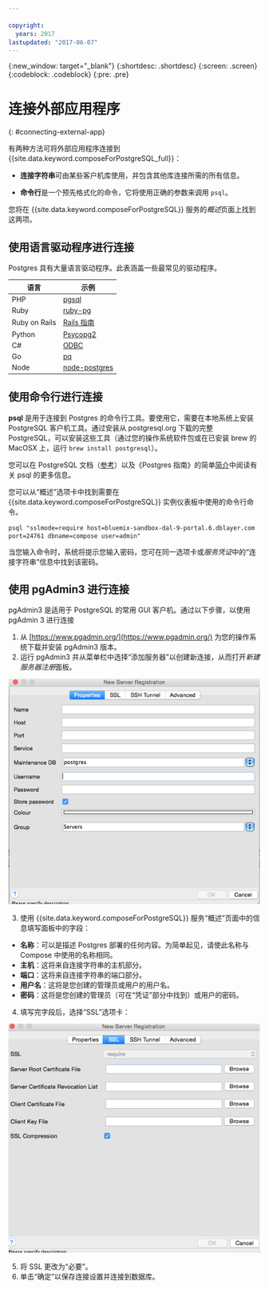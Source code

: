 ```yaml
---

copyright:
  years: 2017
lastupdated: "2017-06-07"
---
```


{:new_window: target="_blank"}
{:shortdesc: .shortdesc}
{:screen: .screen}
{:codeblock: .codeblock}
{:pre: .pre}

# 连接外部应用程序
{: #connecting-external-app}

有两种方法可将外部应用程序连接到 {{site.data.keyword.composeForPostgreSQL_full}}：

- **连接字符串**可由某些客户机库使用，并包含其他库连接所需的所有信息。

- **命令行**是一个预先格式化的命令，它将使用正确的参数来调用 `psql`。

您将在 {{site.data.keyword.composeForPostgreSQL}} 服务的*概述*页面上找到这两项。

## 使用语言驱动程序进行连接

Postgres 具有大量语言驱动程序。此表涵盖一些最常见的驱动程序。

语言|示例
----------|-----------
PHP|[pgsql](http://php.net/manual/en/pgsql.examples-basic.php)
Ruby|[ruby-pg](https://bitbucket.org/ged/ruby-pg/wiki/Home)
Ruby on Rails|[Rails 指南](http://edgeguides.rubyonrails.org/configuring.html#configuring-a-postgresql-database)
Python|[Psycopg2](https://wiki.postgresql.org/wiki/Psycopg2_Tutorial)
C#|[ODBC](https://wiki.postgresql.org/wiki/Using_Microsoft_.NET_with_the_PostgreSQL_Database_Server_via_ODBC)
Go|[pq](https://godoc.org/github.com/lib/pq)
Node|[node-postgres](https://github.com/brianc/node-postgres/wiki/Example)

## 使用命令行进行连接

**psql** 是用于连接到 Postgres 的命令行工具。要使用它，需要在本地系统上安装 PostgreSQL 客户机工具。通过安装从 postgresql.org 下载的完整 PostgreSQL，可以安装这些工具（通过您的操作系统软件包或在已安装 brew 的 MacOSX 上，运行 `brew install postgresql`）。   

您可以在 PostgreSQL 文档（[参考](https://www.postgresql.org/docs/current/static/app-psql.html)）以及《Postgres 指南》的简单[简介](http://postgresguide.com/utilities/psql.html)中阅读有关 psql 的更多信息。

您可以从“概述”选项卡中找到需要在 {{site.data.keyword.composeForPostgreSQL}} 实例仪表板中使用的命令行命令。

```
psql "sslmode=require host=bluemix-sandbox-dal-9-portal.6.dblayer.com port=24761 dbname=compose user=admin"
```

当您输入命令时，系统将提示您输入密码，您可在同一选项卡或*服务凭证*中的“连接字符串”信息中找到该密码。

## 使用 pgAdmin3 进行连接

pgAdmin3 是适用于 PostgreSQL 的常用 GUI 客户机。通过以下步骤，以使用 pgAdmin 3 进行连接

1. 从 [https://www.pgadmin.org/](https://www.pgadmin.org/) 为您的操作系统下载并安装 pgAdmin3 版本。
2. 运行 pgAdmin3 并从菜单栏中选择“添加服务器”以创建新连接，从而打开*新建服务器注册*面板。

  ![pgAdmin3 中“新建服务器注册”面板。属性选项卡。](./images/pgadmin.png "pgAdmin3 中“新建服务器注册”面板的属性选项卡。")

3. 使用 {{site.data.keyword.composeForPostgreSQL}} 服务“概述”页面中的信息填写面板中的字段：

  * **名称**：可以是描述 Postgres 部署的任何内容。为简单起见，请使此名称与 Compose 中使用的名称相同。
  * **主机**：这将来自连接字符串的主机部分。
  * **端口**：这将来自连接字符串的端口部分。
  * **用户名**：这将是您创建的管理员或用户的用户名。
  * **密码**：这将是您创建的管理员（可在“凭证”部分中找到）或用户的密码。

4. 填写完字段后，选择“SSL”选项卡：

  ![pgAdmin3 中“新建服务器注册”面板。SS了 选项卡。](./images/pgadmin_ssl.png "pgAdmin3 中“新建服务器注册”面板的 SSL 选项卡。")

5. 将 SSL 更改为“必要”。
6. 单击“确定”以保存连接设置并连接到数据库。
